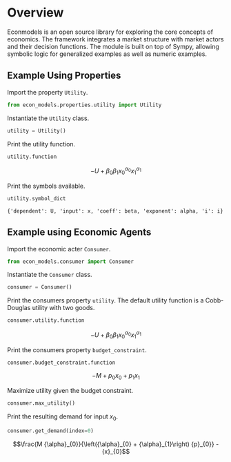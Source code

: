 # Overview

Econmodels is an open source library for exploring the core concepts of economics. The framework integrates a market structure with market actors and their decision functions. The module is built on top of Sympy, allowing symbolic logic for generalized examples as well as numeric examples.

## Example Using Properties

Import the property `Utility`.


```python
from econ_models.properties.utility import Utility
```

Instantiate the `Utility` class.


```python
utility = Utility()
```

Print the utility function.


```python
utility.function
```




$$- U + {\beta}_{0} {\beta}_{1} {x}_{0}^{{\alpha}_{0}} {x}_{1}^{{\alpha}_{1}}$$



Print the symbols available.


```python
utility.symbol_dict
```




    {'dependent': U, 'input': x, 'coeff': beta, 'exponent': alpha, 'i': i}



## Example using Economic Agents

Import the economic acter `Consumer`.


```python
from econ_models.consumer import Consumer
```

Instantiate the `Consumer` class.


```python
consumer = Consumer()
```

Print the consumers property `utility`. The default utility function is a Cobb-Douglas utility with two goods.


```python
consumer.utility.function
```




$$- U + {\beta}_{0} {\beta}_{1} {x}_{0}^{{\alpha}_{0}} {x}_{1}^{{\alpha}_{1}}$$



Print the consumers property `budget_constraint`.


```python
consumer.budget_constraint.function
```




$$- M + {p}_{0} {x}_{0} + {p}_{1} {x}_{1}$$



Maximize utility given the budget constraint.


```python
consumer.max_utility()
```

Print the resulting demand for input $x_0$.


```python
consumer.get_demand(index=0)
```




$$\frac{M {\alpha}_{0}}{\left({\alpha}_{0} + {\alpha}_{1}\right) {p}_{0}} - {x}_{0}$$


